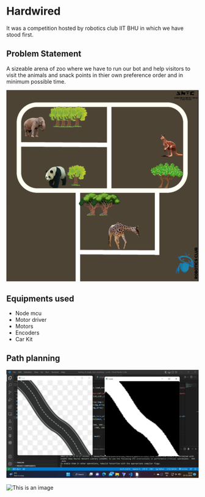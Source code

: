 # Hardwired
It was a competition hosted by robotics club IIT BHU in which we have stood first.

## Problem Statement
A sizeable arena of zoo where we have to run our bot and help visitors to visit the animals and snack points in thier own preference order and in minimum possible time.


![This is an image](https://github.com/pranshu79/Hardwired/blob/main/Screenshot%202023-01-26%20at%204.44.26%20PM.png)


## Equipments used

- Node mcu
- Motor driver
- Motors
- Encoders
- Car Kit

## Path planning


![This is an image](https://github.com/pranshu79/Hardwired/blob/main/path.jpeg)


![This is an image](https://github.com/pranshu79/Hardwired/blob/main/path2.jpeg)


